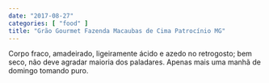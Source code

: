 ```yaml
---
date: "2017-08-27"
categories: [ "food" ]
title: "Grão Gourmet Fazenda Macaubas de Cima Patrocínio MG"
---
```

Corpo fraco, amadeirado, ligeiramente ácido e azedo no retrogosto; bem seco, não deve agradar maioria dos paladares. Apenas mais uma manhã de domingo tomando puro.
